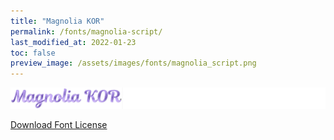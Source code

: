 ```yaml
---
title: "Magnolia KOR"
permalink: /fonts/magnolia-script/
last_modified_at: 2022-01-23
toc: false
preview_image: /assets/images/fonts/magnolia_script.png
---
```

![Baumans](/assets/images/fonts/magnolia_script.png)

[Download Font License](https://github.com/inkstitch/inkstitch/tree/main/fonts/magnolia_KOR/LICENSE)

